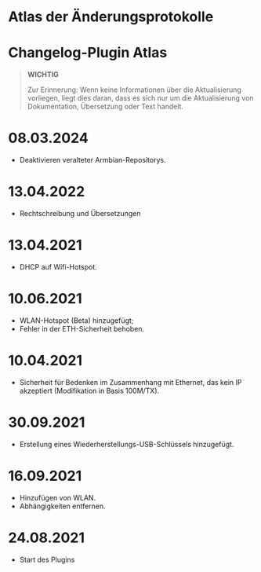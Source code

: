 # Atlas der Änderungsprotokolle

# Changelog-Plugin Atlas

>**WICHTIG**
>
>Zur Erinnerung: Wenn keine Informationen über die Aktualisierung vorliegen, liegt dies daran, dass es sich nur um die Aktualisierung von Dokumentation, Übersetzung oder Text handelt.

# 08.03.2024

- Deaktivieren veralteter Armbian-Repositorys.

# 13.04.2022

- Rechtschreibung und Übersetzungen

# 13.04.2021

- DHCP auf Wifi-Hotspot.

# 10.06.2021

- WLAN-Hotspot (Beta) hinzugefügt;
- Fehler in der ETH-Sicherheit behoben.

# 10.04.2021

- Sicherheit für Bedenken im Zusammenhang mit Ethernet, das kein IP akzeptiert (Modifikation in Basis 100M/TX).

# 30.09.2021

- Erstellung eines Wiederherstellungs-USB-Schlüssels hinzugefügt.

# 16.09.2021

- Hinzufügen von WLAN.
- Abhängigkeiten entfernen.

# 24.08.2021

- Start des Plugins
